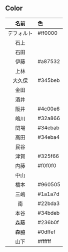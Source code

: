## Color

|名前|色|
|:--:|:--|
|デフォルト|#ff0000|
|石上||#3254a8
|石田||#2af556
|伊藤|#a87532|
|上林||
|大久保|#345beb|
|金田||
|酒井||
|阪井|#4c00e6|
|嶋川|#32a866|
|関場|#34ebab|
|高田|#34eba4|
|民谷||#5eff00
|津賀|#325f66|
|内藤|#f0f0f0|
|中山||
|橋本|#960505|
|三嶋|#1a1a7d| 
|南|#22bda3|
|本谷|#34bdeb|
|森藤|#236b0f|
|森脇|#0dffef|
|山下|#ffffff|
